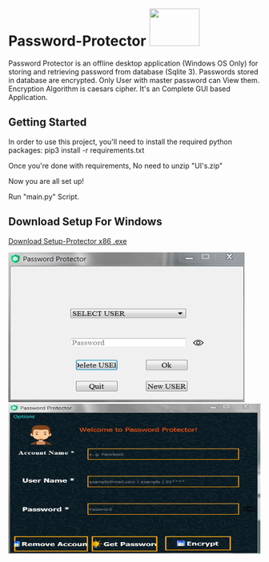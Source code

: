 # Password-Protector <img src="resources/main.ico" width="100" height="75">
Password Protector is an offline desktop application (Windows OS Only) for storing and retrieving password from database (Sqlite 3). 
Passwords stored in database are encrypted. Only User with master password can View them. Encryption Algorithm is caesars cipher.
It's an Complete GUI based Application.

## Getting Started
In order to use this project, you'll need to install the required python packages: pip3 install -r requirements.txt

Once you're done with requirements, No need to unzip "UI's.zip"

Now you are all set up!

Run "main.py" Script.


## Download Setup For Windows
[Download Setup-Protector x86 .exe](https://mega.nz/file/yT5z0BhA#vLne4ia-7jPYHs1GiRoNqVPORHjVNMmtZlkJIoQ7ss8)

<img src="resources/Glimpse1.JPG" width="472" height="300">
<img src="resources/Glimpse2.JPG" width="618" height="300">

